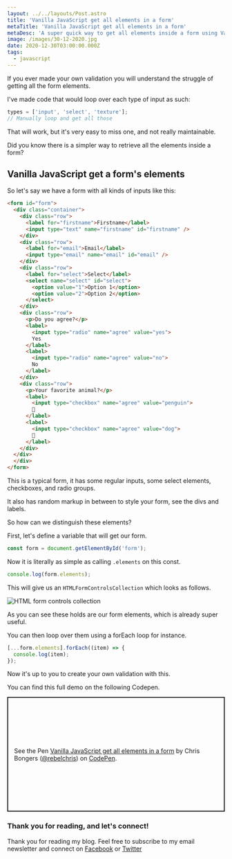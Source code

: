 ```yaml
---
layout: ../../layouts/Post.astro
title: 'Vanilla JavaScript get all elements in a form'
metaTitle: 'Vanilla JavaScript get all elements in a form'
metaDesc: 'A super quick way to get all elements inside a form using Vanilla JavaScript'
image: /images/30-12-2020.jpg
date: 2020-12-30T03:00:00.000Z
tags:
  - javascript
---
```


If you ever made your own validation you will understand the struggle of getting all the form elements.

I've made code that would loop over each type of input as such:

```js
types = ['input', 'select', 'texture'];
// Manually loop and get all those
```

That will work, but it's very easy to miss one, and not really maintainable.

Did you know there is a simpler way to retrieve all the elements inside a form?

## Vanilla JavaScript get a form's elements

So let's say we have a form with all kinds of inputs like this:

```html
<form id="form">
  <div class="container">
    <div class="row">
      <label for="firstname">Firstname</label>
      <input type="text" name="firstname" id="firstname" />
    </div>
    <div class="row">
      <label for="email">Email</label>
      <input type="email" name="email" id="email" />
    </div>
    <div class="row">
      <label for="select">Select</label>
      <select name="select" id="select">
        <option value="1">Option 1</option>
        <option value="2">Option 2</option>
      </select>
    </div>
    <div class="row">
      <p>Do you agree?</p>
      <label>
        <input type="radio" name="agree" value="yes">
        Yes
      </label>
      <label>
        <input type="radio" name="agree" value="no">
        No
      </label>
    </div>
    <div class="row">
      <p>Your favorite animal?</p>
      <label>
        <input type="checkbox" name="agree" value="penguin">
        🐧
      </label>
      <label>
        <input type="checkbox" name="agree" value="dog">
        🐶
      </label>
    </div>
  </div>
  </div>
</form>
```

This is a typical form, it has some regular inputs, some select elements, checkboxes, and radio groups.

It also has random markup in between to style your form, see the divs and labels.

So how can we distinguish these elements?

First, let's define a variable that will get our form.

```js
const form = document.getElementById('form');
```

Now it is literally as simple as calling `.elements` on this const.

```js
console.log(form.elements);
```

This will give us an `HTMLFormControlsCollection` which looks as follows.

![HTML form controls collection](https://cdn.hashnode.com/res/hashnode/image/upload/v1608785703987/cI0PzCDa5.png)

As you can see these holds are our form elements, which is already super useful.

You can then loop over them using a forEach loop for instance.

```js
[...form.elements].forEach((item) => {
  console.log(item);
});
```

Now it's up to you to create your own validation with this.

You can find this full demo on the following Codepen.

<p class="codepen" data-height="265" data-theme-id="dark" data-default-tab="js,result" data-user="rebelchris" data-slug-hash="LYRzaNG" style="height: 265px; box-sizing: border-box; display: flex; align-items: center; justify-content: center; border: 2px solid; margin: 1em 0; padding: 1em;" data-pen-title="Vanilla JavaScript get all elements in a form">
  <span>See the Pen <a href="https://codepen.io/rebelchris/pen/LYRzaNG">
  Vanilla JavaScript get all elements in a form</a> by Chris Bongers (<a href="https://codepen.io/rebelchris">@rebelchris</a>)
  on <a href="https://codepen.io">CodePen</a>.</span>
</p>
<script async defer src="https://cpwebassets.codepen.io/assets/embed/ei.js"></script>

### Thank you for reading, and let's connect!

Thank you for reading my blog. Feel free to subscribe to my email newsletter and connect on [Facebook](https://www.facebook.com/DailyDevTipsBlog) or [Twitter](https://twitter.com/DailyDevTips1)

